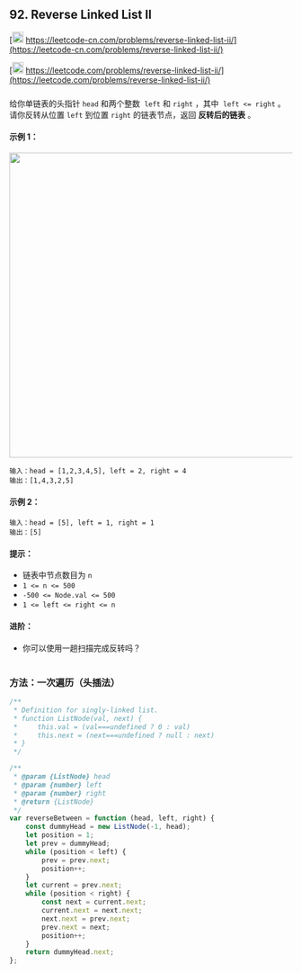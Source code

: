 ## 92. Reverse Linked List II

[<img src="https://static.leetcode-cn.com/cn-mono-assets/production/assets/logo-dark-cn.c42314a8.svg" height="20" /> https://leetcode-cn.com/problems/reverse-linked-list-ii/](https://leetcode-cn.com/problems/reverse-linked-list-ii/)

[<img src="https://assets.leetcode.com/static_assets/public/webpack_bundles/images/logo-dark.e99485d9b.svg" height="20"/> https://leetcode.com/problems/reverse-linked-list-ii/](https://leetcode.com/problems/reverse-linked-list-ii/)

###

给你单链表的头指针 `head` 和两个整数  `left` 和 `right` ，其中  `left <= right` 。请你反转从位置 `left` 到位置 `right` 的链表节点，返回 **反转后的链表** 。

#### 示例 1：

<img src="https://assets.leetcode.com/uploads/2021/02/19/rev2ex2.jpg"  width="542" />

```
输入：head = [1,2,3,4,5], left = 2, right = 4
输出：[1,4,3,2,5]
```

#### 示例 2：

```
输入：head = [5], left = 1, right = 1
输出：[5]
```

#### 提示：

-   链表中节点数目为 `n`
-   `1 <= n <= 500`
-   `-500 <= Node.val <= 500`
-   `1 <= left <= right <= n`

#### 进阶：

-   你可以使用一趟扫描完成反转吗？

#

### 方法：一次遍历（头插法）

```js
/**
 * Definition for singly-linked list.
 * function ListNode(val, next) {
 *     this.val = (val===undefined ? 0 : val)
 *     this.next = (next===undefined ? null : next)
 * }
 */

/**
 * @param {ListNode} head
 * @param {number} left
 * @param {number} right
 * @return {ListNode}
 */
var reverseBetween = function (head, left, right) {
    const dummyHead = new ListNode(-1, head);
    let position = 1;
    let prev = dummyHead;
    while (position < left) {
        prev = prev.next;
        position++;
    }
    let current = prev.next;
    while (position < right) {
        const next = current.next;
        current.next = next.next;
        next.next = prev.next;
        prev.next = next;
        position++;
    }
    return dummyHead.next;
};
```
